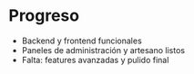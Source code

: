 # Progreso

- Backend y frontend funcionales
- Paneles de administración y artesano listos
- Falta: features avanzadas y pulido final 